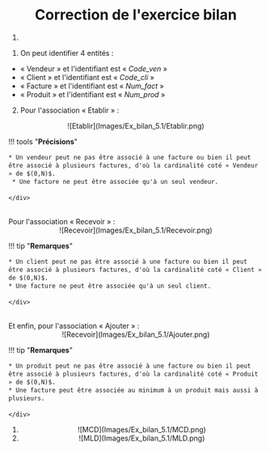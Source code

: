 # <center><div class = "titre5" markdown="1"> Correction de l'exercice bilan </div>
</center markdown="1">
<div class="list2_1" markdown="1">

1. 

</div>
<div class="list3_a" markdown="1">

1. On peut identifier 4 entités :

</div>
<div class="couleur_puce10" markdown="1">

- « Vendeur » et l'identifiant est « *Code_ven* »
- « Client » et l'identifiant est « *Code_cli* » 
- « Facture » et l'identifiant est « *Num_fact* »
- « Produit » et l'identifiant est « *Num_prod* »

</div>
<div class="list3_b" markdown="1">

2. Pour l'association « Etablir » :

</div>
<div class="decal6" markdown="1">
<center markdown="1">![Etablir](Images/Ex_bilan_5.1/Etablir.png)</center>

!!! tools "__Précisions__"
	<div class="couleur_puce6" markdown="1">

	* Un vendeur peut ne pas être associé à une facture ou bien il peut être associé à plusieurs factures, d'où la cardinalité coté « Vendeur » de $(0,N)$.
	 * Une facture ne peut être associée qu'à un seul vendeur.

	</div>
<br>
Pour l'association « Recevoir » :
<br>
<center markdown="1">![Recevoir](Images/Ex_bilan_5.1/Recevoir.png)</center>

!!! tip "__Remarques__"
	<div class = "couleur_puce4" markdown="1">

	* Un client peut ne pas être associé à une facture ou bien il peut être associé à plusieurs factures, d'où la cardinalité coté « Client » de $(0,N)$.
	* Une facture ne peut être associée qu'à un seul client.

	</div>
<br>
Et enfin, pour l'association « Ajouter » :
<br>
<center markdown="1">![Recevoir](Images/Ex_bilan_5.1/Ajouter.png)</center>

!!! tip "__Remarques__"
	<div class = "couleur_puce4" markdown="1">

	* Un produit peut ne pas être associé à une facture ou bien il peut être associé à plusieurs factures, d'où la cardinalité coté « Produit » de $(0,N)$.
	* Une facture peut être associée au minimum à un produit mais aussi à plusieurs.

	</div>
</div>
<div class="list2_2" markdown="1">

1. <center markdown="1">![MCD](Images/Ex_bilan_5.1/MCD.png)</center>  
2. <center markdown="1">![MLD](Images/Ex_bilan_5.1/MLD.png)</center>
</div>